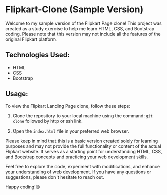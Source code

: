 # Flipkart-Clone (Sample Version)

Welcome to my sample version of the Flipkart Page clone! This project was created as a study exercise to help me learn HTML, CSS, and Bootstrap coding. Please note that this version may not include all the features of the original Flipkart platform.

## Technologies Used:

- HTML
- CSS
- Bootstrap

## Usage:

To view the Flipkart Landing Page clone, follow these steps:

1. Clone the repository to your local machine using the command: `git clone` followed by http or ssh link.

2. Open the `index.html` file in your preferred web browser.

Please keep in mind that this is a basic version created solely for learning purposes and may not provide the full functionality or content of the actual Flipkart website. It serves as a starting point for understanding HTML, CSS, and Bootstrap concepts and practicing your web development skills.

Feel free to explore the code, experiment with modifications, and enhance your understanding of web development. If you have any questions or suggestions, please don't hesitate to reach out.

Happy coding!😊
